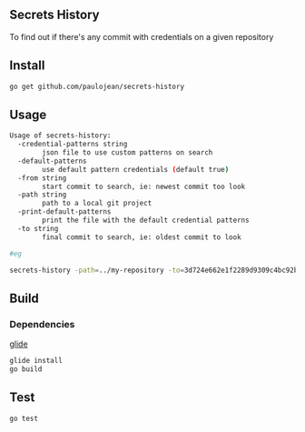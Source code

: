 Secrets History
-

To find out if there's any commit with credentials on a given repository

## Install
```sh
go get github.com/paulojean/secrets-history
```

## Usage
```sh
Usage of secrets-history:
  -credential-patterns string
    	json file to use custom patterns on search
  -default-patterns
    	use default pattern credentials (default true)
  -from string
    	start commit to search, ie: newest commit too look
  -path string
    	path to a local git project
  -print-default-patterns
    	print the file with the default credential patterns
  -to string
    	final commit to search, ie: oldest commit to look

#eg 

secrets-history -path=../my-repository -to=3d724e662e1f2289d9309c4bc92b2566529337c9 -credential-patterns='such_patterns.json'
```

## Build

### Dependencies
[glide](https://github.com/Masterminds/glide)

```sh
glide install
go build
```


## Test
```sh
go test
```